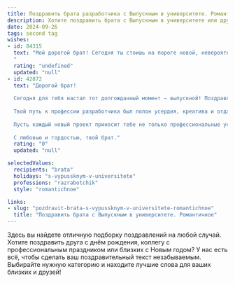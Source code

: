 ```yaml
---
title: Поздравить брата разработчика с Выпускным в университете. Романтичное
description: Хотите поздравить брата с Выпускным в университете или другим праздником? Наш ИИ создаст незабываемое поздравление, а вы обязательно выделитесь среди других.  
date: 2024-09-26
tags: second tag
wishes:
- id: 84315
  text: "Мой дорогой брат! Сегодня ты стоишь на пороге новой, невероятно захватывающей жизни,  оставив позади годы усердной учебы,  полные ночей перед монитором и блеска в глазах, рожденного вдохновением.  Твой путь разработчика — это путь созидания, путь к созданию чего-то прекрасного и нужного людям.  Пусть этот выпускной станет не точкой, а лишь началом удивительного путешествия, полного ярких красок,  смелых идей и бесконечных возможностей.  Я бесконечно горжусь тобой,  люблю тебя и верю в твою безграничную силу и талант.  С праздником, мой дорогой!
  "
  rating: "undefined"
  updated: "null"
- id: 42872
  text: "Дорогой брат!
  
  Сегодня для тебя настал тот долгожданный момент — выпускной! Поздравляю тебя с этим замечательным достижением! Ты сделал огромный шаг к своей мечте, и я горжусь тобой невероятно.
  
  Твой путь к профессии разработчика был полон усердия, креатива и отдачи. Ты не только освоил знания, но и научился мыслить по-новому, создавать и воплощать идеи в жизнь.
  
  Пусть каждый новый проект приносит тебе не только профессиональные успехи, но и радость от реализации своих самых смелых замыслов. Желаю, чтобы твой путь был ярким и вдохновляющим, а каждое утро начиналось с желания создавать что-то невероятное.
  
  С любовью и гордостью, твой брат."
  rating: "0"
  updated: "null"

selectedValues:
  recipients: "brata"
  holidays: "s-vypussknym-v-universitete"
  professions: "razrabotchik"
  style: "romantichnoe"

links:
- slug: "pozdravit-brata-s-vypussknym-v-universitete-romantichnoe"
  title: "Поздравить брата с Выпускным в университете. Романтичное"
---
```


Здесь вы найдете отличную подборку поздравлений на любой случай. 
Хотите поздравить друга с днём рождения, коллегу с профессиональным праздником или близких с Новым годом? У нас есть всё, чтобы сделать ваш поздравительный текст незабываемым. Выбирайте нужную категорию и находите лучшие слова для ваших близких и друзей!
